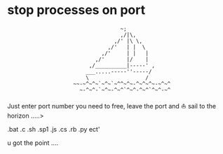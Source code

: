 # stop processes on port                    
                                        ~;
                                        ,/|\,
                                      ,/' |\ \,
                                    ,/'   | |  \
                                  ,/'     | |   |
                                ,/'       |/    |
                              ,/__________|-----' ,
                             ___.....-----''-----/
                             \                  /
                         ~~-~^~^~`~^~`~^^~^~-^~^~^~-~^~^
                           ~-^~^-`~^~-^~^`^~^-^~^`^~^-~^ 

Just enter port number you need to free, leave the port and ⛵ sail to the horizon .....>

.bat
.c
.sh
.sp1
.js
.cs
.rb
.py
ect' 

u got the point ....
